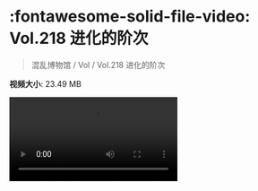 # :fontawesome-solid-file-video: Vol.218 进化的阶次

> 混乱博物馆 / Vol / Vol.218 进化的阶次

**视频大小**: 23.49 MB

<div class="video"><video src="https://file.hsyhx.top/archive/218.mp4" controls preload>🤔 您的浏览器不支持 video 标签</video></div>
